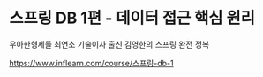 # 스프링 DB 1편 - 데이터 접근 핵심 원리
우아한형제들 최연소 기술이사 출신 김영한의 스프링 완전 정복

https://www.inflearn.com/course/스프링-db-1
